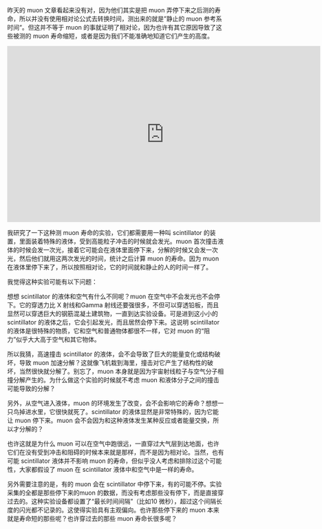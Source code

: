 昨天的 muon 文章看起来没有对，因为他们其实是把 muon 弄停下来之后测的寿命，所以并没有使用相对论公式去转换时间，测出来的就是”静止的 muon 参考系时间“。但这并不等于 muon 的事就证明了相对论，因为也许有其它原因导致了这些被测的 muon 寿命缩短，或者是因为我们不能准确地知道它们产生的高度。

<div id="youtube2-l2-4gvZw4s4" class="youtube-wrap" data-attrs="{&quot;videoId&quot;:&quot;l2-4gvZw4s4&quot;,&quot;startTime&quot;:null,&quot;endTime&quot;:null}">

<div class="youtube-inner"><iframe src="https://www.youtube-nocookie.com/embed/l2-4gvZw4s4?rel=0&amp;autoplay=0&amp;showinfo=0&amp;enablejsapi=0" frameborder="0" loading="lazy" gesture="media" allow="autoplay; fullscreen" allowautoplay="true" allowfullscreen="true" width="728" height="409"></iframe></div>

</div>

我研究了一下这种测 muon 寿命的实验，它们都需要用一种叫 scintillator 的装置，里面装着特殊的液体，受到高能粒子冲击的时候就会发光。muon 首次撞击液体的时候会发一次光，接着它可能会在液体里面停下来，分解的时候又会发一次光，然后他们就用这两次发光的时间，统计之后计算 muon 的寿命。因为 muon 在液体里停下来了，所以按照相对论，它的时间就和静止的人的时间一样了。

我觉得这种实验可能有以下问题：

想想 scintillator 的液体和空气有什么不同呢？muon 在空气中不会发光也不会停下。它的穿透力比 X 射线和Gamma 射线还要强很多，不但可以穿透铅板，而且显然可以穿透巨大的钢筋混凝土建筑物，一直到达实验设备。可是进到这小小的 scintillator 的液体之后，它会引起发光，而且居然会停下来。这说明 scintillator 的液体是很特殊的物质，它和空气和普通物体都很不一样，它对 muon 的“阻力”似乎大大高于空气和其它物体。

所以我猜，高速撞击 scintillator 的液体，会不会导致了巨大的能量变化或结构破坏，导致 muon 加速分解？这就像飞机栽到海里，撞击对它产生了结构性的破坏，当然很快就分解了。别忘了，muon 本身就是因为宇宙射线粒子与空气分子相撞分解产生的。为什么做这个实验的时候就不考虑 muon 和液体分子之间的撞击可能导致的分解？

另外，从空气进入液体，muon 的环境发生了改变，会不会影响它的寿命？想想一只鸟掉进水里，它很快就死了。scintillator 的液体显然是非常特殊的，因为它能让 muon 停下来。muon 会不会因为和这种液体发生某种反应或者能量交换，所以才分解的？

也许这就是为什么 muon 可以在空气中跑很远，一直穿过大气层到达地面，也许它们在没有受到冲击和阻碍的时候本来就是那样，而不是因为相对论。当然，也有可能 scintillator 液体并不影响 muon 的寿命，但似乎没人考虑和排除过这个可能性，大家都假设了 muon 在 scintillator 液体中和空气中是一样的寿命。

另外需要注意的是，有的 muon 会在 scintillator 中停下来，有的可能不停。实验采集的全都是那些停下来的muon 的数据，而没有考虑那些没有停下，而是直接穿过去的。这种实验设备都设置了“最长时间间隔”（比如10 微秒），超过这个间隔长度的闪光都不记录的。这使得实验具有主观偏向。也许那些停下来的 muon 本来就是寿命短的那些呢？也许穿过去的那些 muon 寿命长很多呢？
